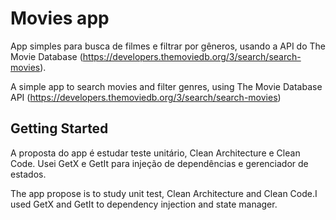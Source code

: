 # Movies app

App simples para busca de filmes e filtrar por gêneros, usando a API do The Movie Database (https://developers.themoviedb.org/3/search/search-movies).

A simple app to search movies and filter genres, using The Movie Database API (https://developers.themoviedb.org/3/search/search-movies)

## Getting Started

A proposta do app é estudar teste unitário, Clean Architecture e Clean Code. Usei GetX e GetIt para injeção de dependências e gerenciador de estados.

The app propose is to study unit test, Clean Architecture and Clean Code.I used GetX and GetIt to dependency injection and state manager.
